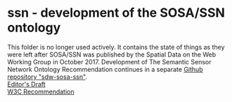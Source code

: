 # ssn - development of the SOSA/SSN ontology

This folder is no longer used actively. It contains the state of things as they were left after SOSA/SSN was published by the Spatial Data on the Web Working Group in October 2017. Development of The Semantic Sensor Network Ontology Recommendation continues in a separate <a href="https://www.github.com/w3c/sdw-sosa-ssn">Github repository "sdw-sosa-ssn"</a>. 
    <br/><a href="https://w3c.github.io/sdw-sosa-ssn/ssn">Editor's Draft</a>
    <br/><a href="https://www.w3.org/TR/vocab-ssn/">W3C Recommendation</a>
